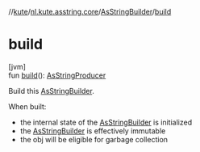 //[kute](../../../index.md)/[nl.kute.asstring.core](../index.md)/[AsStringBuilder](index.md)/[build](build.md)

# build

[jvm]\
fun [build](build.md)(): [AsStringProducer](../-as-string-producer/index.md)

Build this [AsStringBuilder](index.md).

When built:

- 
   the internal state of the [AsStringBuilder](index.md) is initialized
- 
   the [AsStringBuilder](index.md) is effectively immutable
- 
   the obj will be eligible for garbage collection
